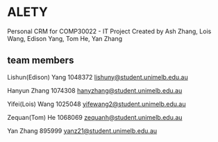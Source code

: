 # ALETY

Personal CRM for COMP30022 - IT Project
Created by Ash Zhang, Lois Wang, Edison Yang, Tom He, Yan Zhang

## team members
Lishun(Edison) Yang 1048372 lishuny@student.unimelb.edu.au

Hanyun Zhang 1074308 hanyzhang@student.unimelb.edu.au

Yifei(Lois) Wang 1025048 yifewang2@student.unimelb.edu.au

Zequan(Tom) He 1068069 zequanh@student.unimelb.edu.au

Yan Zhang 895999 yanz21@student.unimelb.edu.au